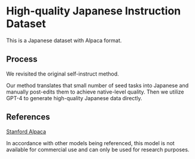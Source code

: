 # High-quality Japanese Instruction Dataset

This is a Japanese dataset with Alpaca format.

## Process

We revisited the original self-instruct method.

Our method translates that small number of seed tasks into Japanese and manually post-edits them to achieve native-level quality. 
Then we utilize GPT-4 to generate high-quality Japanese data directly.


## References
[Stanford Alpaca](https://github.com/tatsu-lab/stanford_alpaca)

In accordance with other models being referenced, this model is not available for commercial use and can only be used for research purposes.


